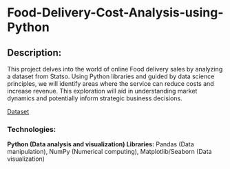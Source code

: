 # Food-Delivery-Cost-Analysis-using-Python
## Description:

This project delves into the world of online Food delivery sales by analyzing a dataset from Statso. Using Python libraries and guided by data science principles, we will identify areas where the service can reduce costs and increase revenue. This exploration will aid in understanding market dynamics and potentially inform strategic business decisions.

[Dataset](https://www.kaggle.com/datasets/shahbazaliml/food-orders-new-delhi)

### Technologies:
**Python (Data analysis and visualization) Libraries:** Pandas (Data manipulation), NumPy (Numerical computing), Matplotlib/Seaborn (Data visualization)

